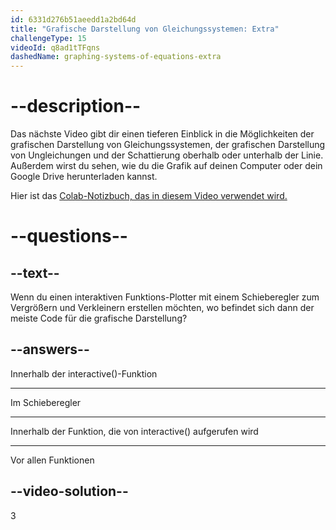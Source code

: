 ```yaml
---
id: 6331d276b51aeedd1a2bd64d
title: "Grafische Darstellung von Gleichungssystemen: Extra"
challengeType: 15
videoId: q8ad1tTFqns
dashedName: graphing-systems-of-equations-extra
---
```


# --description--

Das nächste Video gibt dir einen tieferen Einblick in die Möglichkeiten der grafischen Darstellung von Gleichungssystemen, der grafischen Darstellung von Ungleichungen und der Schattierung oberhalb oder unterhalb der Linie. Außerdem wirst du sehen, wie du die Grafik auf deinen Computer oder dein Google Drive herunterladen kannst.

Hier ist das <a href="https://colab.research.google.com/drive/1m5oG62NzUHRzBghGCPRfr1SzvbywRWPV?usp=sharing" target="_blank" rel="noopener noreferrer nofollow">Colab-Notizbuch, das in diesem Video verwendet wird.</a>

# --questions--

## --text--

Wenn du einen interaktiven Funktions-Plotter mit einem Schieberegler zum Vergrößern und Verkleinern erstellen möchten, wo befindet sich dann der meiste Code für die grafische Darstellung?

## --answers--

Innerhalb der interactive()-Funktion

---

Im Schieberegler

---

Innerhalb der Funktion, die von interactive() aufgerufen wird

---

Vor allen Funktionen

## --video-solution--

3
